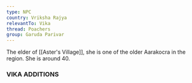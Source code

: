 ```yaml
---
type: NPC
country: Vriksha Rajya
relevantTo: Vika
thread: Poachers
group: Garuda Parivar
---
```


The elder of [[Aster's Village]], she is one of the older Aarakocra in the region. She is around 40. 


### VIKA ADDITIONS